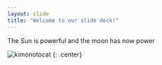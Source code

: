 ```yaml
---
layout: slide
title: "Welcome to our slide deck!"
---
```


The Sun is powerful and the moon has now power

![kimonotocat](https://octodex.github.com/images/kimonotocat.png)
{: .center}
